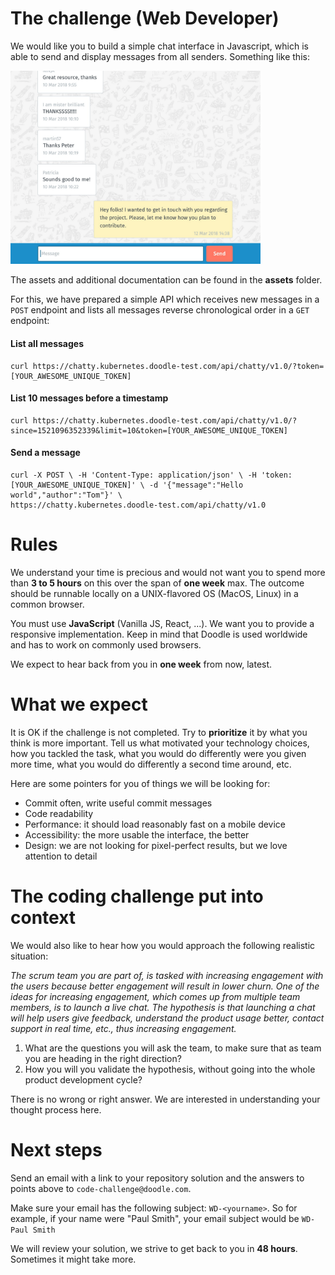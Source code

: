 # The challenge (Web Developer)
We would like you to build a simple chat interface in Javascript, which is able to send and display messages from 
all senders. Something like this:

<img src="chat.png" width="400" alt="chat" />

The assets and additional documentation can be found in the **assets** folder.

For this, we have prepared a simple API which receives new messages in a `POST` endpoint
and lists all messages reverse chronological order in a `GET` endpoint:

#### List all messages
```shell script
curl https://chatty.kubernetes.doodle-test.com/api/chatty/v1.0/?token=
[YOUR_AWESOME_UNIQUE_TOKEN]
```
#### List 10 messages before a timestamp
```shell script
curl https://chatty.kubernetes.doodle-test.com/api/chatty/v1.0/?
since=1521096352339&limit=10&token=[YOUR_AWESOME_UNIQUE_TOKEN]

```
#### Send a message
```shell script
curl -X POST \ -H 'Content-Type: application/json' \ -H 'token:
[YOUR_AWESOME_UNIQUE_TOKEN]' \ -d '{"message":"Hello world","author":"Tom"}' \
https://chatty.kubernetes.doodle-test.com/api/chatty/v1.0
```

# Rules
We understand your time is precious and would not want you to spend more than **3 to 5 hours** on this over the span 
of **one week** max. The outcome should be runnable locally on a UNIX-flavored OS (MacOS, Linux) in a common browser.

You must use **JavaScript** (Vanilla JS, React, ...). We want you to provide a responsive
implementation. Keep in mind that Doodle is used worldwide and has to work on commonly
used browsers.

We expect to hear back from you in **one week** from now, latest.

# What we expect
It is OK if the challenge is not completed. Try to **prioritize** it by what you think is more important. Tell us what 
motivated your technology choices, how you tackled the task, what you would do differently were you given more time, 
what you would do differently a second time around, etc.

Here are some pointers for you of things we will be looking for:

* Commit often, write useful commit messages
* Code readability
* Performance: it should load reasonably fast on a mobile device
* Accessibility: the more usable the interface, the better
* Design: we are not looking for pixel-perfect results, but we love attention to detail

# The coding challenge put into context
We would also like to hear how you would approach the following realistic situation:

_The scrum team you are part of, is tasked with increasing engagement with the users because better engagement will result in lower churn. One of the ideas for increasing engagement, which comes up from multiple team members, is to launch a live chat. The hypothesis is that launching a chat will help users give feedback, understand the product usage better, contact support in real time, etc., thus increasing engagement._

1. What are the questions you will ask the team, to make sure that as team you are heading in the right direction?
2. How you will you validate the hypothesis, without going into the whole product development cycle?

There is no wrong or right answer. We are interested in understanding your thought process here.

# Next steps

Send an email with a link to your repository solution and the answers to points above to `code-challenge@doodle.com`.

Make sure your email has the following subject: `WD-<yourname>`. So for example, if your name were "Paul Smith", 
your email subject would be `WD-Paul Smith`

We will review your solution, we strive to get back to you in **48 hours**. Sometimes it might take more.
